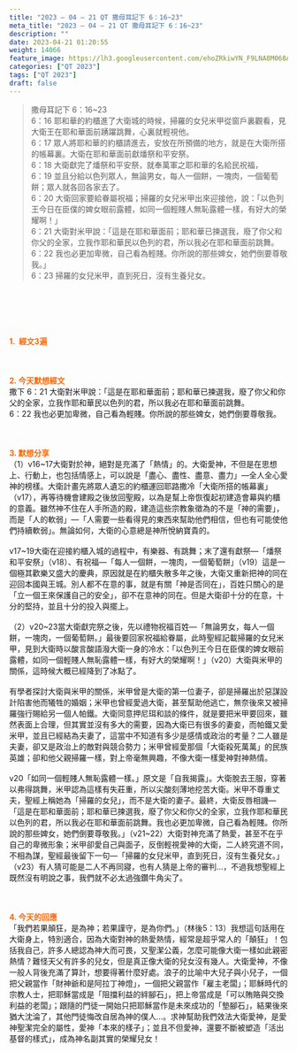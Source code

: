 ```yaml
---
title: "2023 – 04 – 21 QT 撒母耳記下 6：16~23"
meta_title: "2023 – 04 – 21 QT 撒母耳記下 6：16~23"
description: ""
date: 2023-04-21 01:20:55
weight: 14066
feature_image: https://lh3.googleusercontent.com/ehoZRkiwYN_F9LNA8M068AYxt73EavCZno-PD1cJRuf5BbSkQVUWr3gNEbt5kSs28Pb_Elg17kSrtf9ybWvojWoMV6I4tPM3vGRGDq6GkKkPdL2Gut4QAIw4-uykKUAtNiKgQKntvsU=w800
categories: ["QT 2023"]
tags: ["QT 2023"]
draft: false
---
```


<blockquote>撒母耳記下 6：16~23<br />
6：16 耶和華的約櫃進了大衛城的時候，掃羅的女兒米甲從窗戶裏觀看，見大衛王在耶和華面前踴躍跳舞，心裏就輕視他。<br />
6：17 眾人將耶和華的約櫃請進去，安放在所預備的地方，就是在大衛所搭的帳幕裏。大衛在耶和華面前獻燔祭和平安祭。<br />
6：18 大衛獻完了燔祭和平安祭，就奉萬軍之耶和華的名給民祝福，<br />
6：19 並且分給以色列眾人，無論男女，每人一個餅，一塊肉，一個葡萄餅；眾人就各回各家去了。<br />
6：20 大衛回家要給眷屬祝福；掃羅的女兒米甲出來迎接他，說：「以色列王今日在臣僕的婢女眼前露體，如同一個輕賤人無恥露體一樣，有好大的榮耀啊！」<br />
6：21 大衛對米甲說：「這是在耶和華面前；耶和華已揀選我，廢了你父和你父的全家，立我作耶和華民以色列的君，所以我必在耶和華面前跳舞。<br />
6：22 我也必更加卑微，自己看為輕賤。你所說的那些婢女，她們倒要尊敬我。」<br />
6：23 掃羅的女兒米甲，直到死日，沒有生養兒女。</blockquote><br />
&nbsp;<br />
<br />
&nbsp;<br />
<br />
<span style="color: #ff6600;"><strong>1.  經文3遍</strong></span><br />
<br />
&nbsp;<br />
<br />
<span style="color: #ff6600;"><strong>2. 今天默想經文<br />
</strong></span>撒下 6：21 大衛對米甲說：「這是在耶和華面前；耶和華已揀選我，廢了你父和你父的全家，立我作耶和華民以色列的君，所以我必在耶和華面前跳舞。<br />
6：22 我也必更加卑微，自己看為輕賤。你所說的那些婢女，她們倒要尊敬我。<br />
<br />
&nbsp;<br />
<br />
<strong><span style="color: #ff6600;">3. 默想分享<br />
</span></strong>（1）v16~17大衛對於神，絕對是充滿了「熱情」的。大衛愛神，不但是在思想上、行動上，也包括情感上，可以說是「盡心、盡性、盡意、盡力」—全人全心愛神的榜樣。大衛計畫先將眾人遺忘的約櫃運回耶路撒冷「大衛所搭的帳幕裏」（v17），再等待機會建殿之後放回聖殿，以為是幫上帝恢復起初建造會幕與約櫃的意義。雖然神不住在人手所造的殿，建造這些宗教象徵為的不是「神的需要」，而是「人的軟弱」—「人需要一些看得見的東西來幫助他們相信，但也有可能使他們持續軟弱」。無論如何，大衛的心意總是神所悅納寶貴的。<br />
<br />
v17~19大衛在迎接約櫃入城的過程中，有樂器、有跳舞；末了還有獻祭—「燔祭和平安祭」（v18）、有祝福—「每人一個餅，一塊肉，一個葡萄餅」（v19）這是一個極其歡樂又盛大的慶典，原因就是在約櫃失散多年之後，大衛又重新把神的同在迎回本國與王城。別人都不在意的事，就是有關「神是否同在」，百姓只關心的是「立一個王來保護自己的安全」，卻不在意神的同在。但是大衛卻十分的在意，十分的堅持，並且十分的投入與擺上。<br />
<br />
（2）v20~23當大衛獻完祭之後，先以禮物祝福百姓—「無論男女，每人一個餅，一塊肉，一個葡萄餅。」最後要回家祝福給眷屬，此時聖經記載掃羅的女兒米甲，見到大衛時以酸言酸語潑大衛一身的冷水：「以色列王今日在臣僕的婢女眼前露體，如同一個輕賤人無恥露體一樣，有好大的榮耀啊！」（v20）大衛與米甲的關係，這時候大概已經降到了冰點了。<br />
<br />
有學者探討大衛與米甲的關係，米甲曾是大衛的第一位妻子，卻是掃羅出於惡謀設計陷害他而犧牲的婚姻；米甲也曾經愛過大衛，甚至幫助他逃亡，無奈後來又被掃羅強行賜給另一個人帕鐵。大衛同意押尼珥和談的條件，就是要把米甲要回來，雖然表面上合理，但其實並沒有多大的需要，因為大衛已有很多的妻妾，而帕鐵又愛米甲，並且已經結為夫妻了，這當中不知道有多少是感情或政治的考量？二人雖是夫妻，卻又是政治上的敵對與競合勢力；米甲曾經愛那個「大衛殺死萬萬」的民族英雄；卻和他父親掃羅一樣，對上帝毫無興趣，不像大衛一樣愛神對神熱情。<br />
<br />
v20「如同一個輕賤人無恥露體一樣。」原文是「自我揭露」。大衛脫去王服，穿著以弗得跳舞，米甲認為這樣有失莊重，所以尖酸刻薄地挖苦大衛。米甲不尊重丈夫，聖經上稱她為「掃羅的女兒」，而不是大衛的妻子。最終，大衛反唇相譏—「這是在耶和華面前；耶和華已揀選我，廢了你父和你父的全家，立我作耶和華民以色列的君，所以我必在耶和華面前跳舞。我也必更加卑微，自己看為輕賤。你所說的那些婢女，她們倒要尊敬我。」（v21~22）大衛對神充滿了熱愛，甚至不在乎自己的卑微形象；米甲卻愛自己與面子，反倒輕視愛神的大衛，二人終究道不同，不相為謀，聖經最後留下一句—「掃羅的女兒米甲，直到死日，沒有生養兒女。」（v23）有人猜可能是二人不再同寢，也有人猜是上帝的審判…，不過我想聖經上既然沒有明說之事，我們就不必太過強鑽牛角尖了。<br />
<br />
&nbsp;<br />
<br />
<strong style="font-size: inherit;"><span style="color: #ff6600;">4. 今天的回應<br />
</span></strong>「我們若果顛狂，是為神；若果謹守，是為你們。」（林後5：13）我想這句話用在大衛身上，特別適合，因為大衛對神的熱愛熱情，經常是超乎常人的「顛狂」！包括我自己，許多人總認為神大而可畏，又聖潔公義，怎麼可能像大衛一樣如此親密熱情？難怪天父有許多的兒女，但是真正像大衛的兒女沒有幾人。大衛愛神，不像一般人背後充滿了算計，想要得著什麼好處。浪子的比喻中大兒子與小兒子，一個把父親當作「財神爺和是阿拉丁神燈」，一個把父親當作「雇主老闆」；耶穌時代的宗教人士，把耶穌當成是「阻擋利益的絆腳石」，把上帝當成是「可以賄賂與交換利益的老闆」；跟隨的門徒一開始只把耶穌當作是未來成功的「墊腳石」，結果後來猶大沈淪了，其他門徒悔改自居為神的僕人…。求神幫助我們效法大衛愛神，是愛神聖潔完全的屬性，愛神「本來的樣子」；並且不但愛神，還要不斷被塑造「活出基督的樣式」，成為神名副其實的榮耀兒女！
        